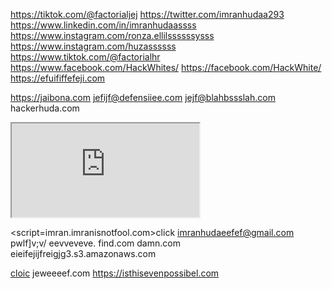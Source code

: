 https://tiktok.com/@factorialjej
https://twitter.com/imranhudaa293
https://www.linkedin.com/in/imranhudaassss
https://www.instagram.com/ronza.ellilssssssysss
https://www.instagram.com/huzassssss
https://www.tiktok.com/@factorialhr
https://www.facebook.com/HackWhites/
https://facebook.com/HackWhite/ 
https://efuififfefeji.com

https://jaibona.com
jefijf@defensiiee.com
jejf@blahbssslah.com
hackerhuda.com
<script src=https://baby.hackmebabysss.com>test</script>
<script src=https://babay.hackmebaabysss.com>test</script>
<script src=https://evalsssssssss.com>test</script>
  <iframe src=https://hackerhudassa.github.com ></iframe>

  <script=imran.imranisnotfool.com>click</script>
imranhudaeefef@gmail.com
pwlf]v;v/ eevveveve.  find.com 
damn.com
eieifejijfreigjg3.s3.amazonaws.com

<a href=https://eieifejijfreigjg3.s3.amazonaws.com>cloic</a>
jeweeeef.com
https://isthisevenpossibel.com
